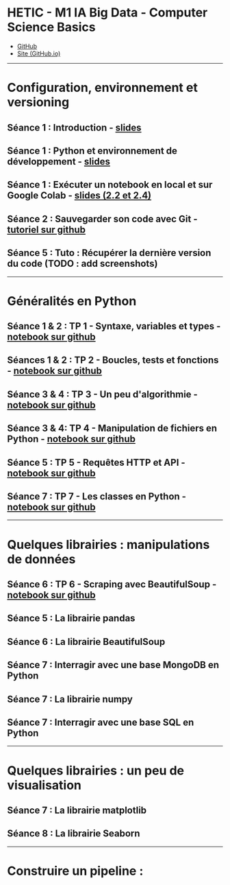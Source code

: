 # HETIC - M1 IA Big Data - Computer Science Basics

- [GitHub](https://github.com/Selimmmm/hetic_m1_csb_public)
- [Site (GitHub.io)](https://selimmmm.github.io/hetic_m1_csb_public/)

***


# Configuration, environnement et versioning 
## Séance 1 : Introduction - [slides](https://selimmmm.github.io/hetic_m1_csb_public/introduction_m1_csb.pdf)
## Séance 1 : Python et environnement de développement - [slides](https://selimmmm.github.io/hetic_m1_csb_public/01_python_et_env.pdf)
## Séance 1 : Exécuter un notebook en local et sur Google Colab - [slides (2.2 et 2.4)](https://selimmmm.github.io/hetic_m1_csb_public/01_python_et_env.pdf)
## Séance 2 : Sauvegarder son code avec Git - [tutoriel sur github](https://github.com/Selimmmm/git_step_by_step)
## Séance 5 : Tuto : Récupérer la dernière version du code (TODO : add screenshots)

***
    
# Généralités en Python
## Séance 1 & 2 : TP 1 - Syntaxe, variables et types - [notebook sur github](https://github.com/Selimmmm/hetic_m1_csb_public/blob/master/tp_1_syntaxe_variables_et_types.ipynb)
## Séances 1 & 2 : TP 2 - Boucles, tests et fonctions - [notebook sur github](https://github.com/Selimmmm/hetic_m1_csb_public/blob/master/tp_2_test_boucle_fonction.ipynb)
## Séance 3 & 4 : TP 3 - Un peu d'algorithmie -  [notebook sur github](https://github.com/Selimmmm/hetic_m1_csb_public/blob/master/tp_3_algorithmie.ipynb)
## Séance 3 & 4: TP 4 - Manipulation de fichiers en Python - [notebook sur github](https://github.com/Selimmmm/hetic_m1_csb_public/blob/master/tp_4_files.ipynb)


## Séance 5 : TP 5 - Requêtes HTTP et API - [notebook sur github](https://github.com/Selimmmm/hetic_m1_csb_public/blob/master/tp_5_http_api.ipynb)
   

## Séance 7 : TP 7 - Les classes en Python - [notebook sur github](https://github.com/Selimmmm/hetic_m1_csb_public/blob/master/tp_5_http_api.ipynb)

***

# Quelques librairies : manipulations de données
## Séance 6 : TP 6 - Scraping avec BeautifulSoup - [notebook sur github](https://github.com/Selimmmm/hetic_m1_csb_public/blob/master/tp_7_webscraping_bs.ipynb)

## Séance 5 : La librairie pandas
## Séance 6 : La librairie BeautifulSoup
## Séance 7 : Interragir avec une base MongoDB en Python
## Séance 7 : La librairie numpy
## Séance 7 : Interragir avec une base SQL en Python
        
***

# Quelques librairies : un peu de visualisation
## Séance 7 : La librairie matplotlib
## Séance 8 : La librairie Seaborn

    

<!-- # Machine Learning supervisé et non supervisé
## Séance 5 : Introduction à la régression linéaire
## Séance 6 : Introduction générale au Machine Learning
## Séance 6 : Introduction à scikit-learn
## Séance 6 & 7 : Problèmes de régression
## Séance 7 : Quelques algorithmes de régression
## Séance 7 : Métriques pour la régression
## Séance 7 : Introduction à la régression logistique
## Séance 8 : Problèmes de classification
## Séance 8 : Quelques algorithmes de classification
## Séance 8 : Métriques pour la classification
## Séance 9 : Wrap-up Machine Learning Supervisé
## Séance 9 & 10 : Clustering
## Séance 11 : NLP ? Réseaux neuronaux ?  -->


*** 
# Construire un pipeline :
<!-- ## Séances 11 & 12  -->
